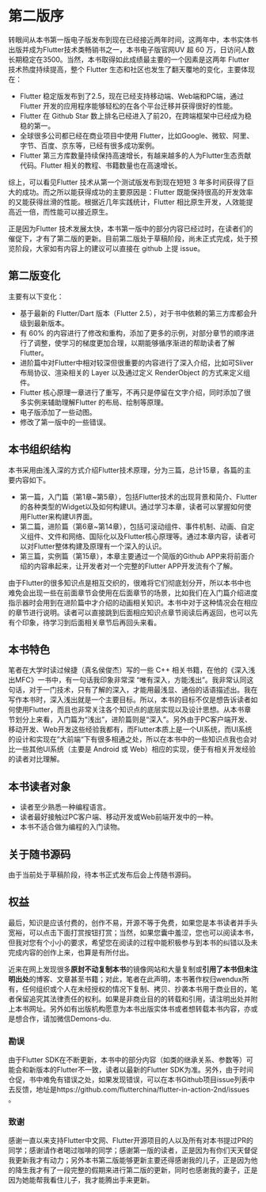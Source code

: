 # 第二版序

转眼间从本书第一版电子版发布到现在已经接近两年时间，这两年中，本书实体书出版并成为Flutter技术类畅销书之一，本书电子版官网UV 超 60 万，日访问人数长期稳定在3500。当然，本书取得如此成绩最主要的一个因素是这两年 Flutter 技术热度持续提高，整个 Flutter 生态和社区也发生了翻天覆地的变化，主要体现在：

- Flutter 稳定版发布到了2.5，现在已经支持移动端、Web端和PC端，通过Flutter 开发的应用程序能够轻松的在各个平台迁移并获得很好的性能。
- Flutter 在 Github Star 数上排名已经进入了前20，在跨端框架中已经成为稳稳的第一。
- 全球很多公司都已经在商业项目中使用 Flutter，比如Google、微软、阿里、字节、百度、京东等，已经有很多成功案例。
- Flutter 第三方库数量持续保持高速增长，有越来越多的人为Flutter生态贡献代码。Flutter 相关的教程、书籍数量也在高速增长。

综上，可以看见Flutter 技术从第一个测试版发布到现在短短 3 年多时间获得了巨大的成功。而之所以能获得成功的主要原因是：Flutter 既能保持很高的开发效率的又能获得丝滑的性能。根据近几年实践统计，Flutter 相比原生开发，人效能提高近一倍，而性能可以接近原生。

正是因为Flutter 技术发展太快，本书第一版中的部分内容已经过时，在读者们的催促下，才有了第二版的更新。目前第二版处于草稿阶段，尚未正式完成，处于预览阶段，大家如有内容上的建议可以直接在 github 上提 issue。

## 第二版变化

主要有以下变化：

- 基于最新的 Flutter/Dart 版本（Flutter 2.5），对于书中依赖的第三方库都会升级到最新版本。
- 有 60% 的内容进行了修改和重构，添加了更多的示例，对部分章节的顺序进行了调整，使学习的梯度更加合理，以期能够循序渐进的帮助读者了解Flutter。
- 进阶篇中对Flutter中相对较深但很重要的内容进行了深入介绍，比如可Sliver布局协议、渲染相关的 Layer 以及通过定义 RenderObject 的方式来定义组件。
- Flutter 核心原理一章进行了重写，不再只是停留在文字介绍，同时添加了很多实例来辅助理解Flutter 的布局、绘制等原理。
- 电子版添加了一些动图。
- 修改了第一版中的一些错误。

## 本书组织结构

本书采用由浅入深的方式介绍Flutter技术原理，分为三篇，总计15章，各篇的主要内容如下。

- 第一篇，入门篇（第1章~第5章），包括Flutter技术的出现背景和简介、Flutter的各种类型的Widget以及如何构建UI。通过学习本章，读者可以掌握如何使用Flutter来构建UI界面。
- 第二篇，进阶篇（第6章~第14章），包括可滚动组件、事件机制、动画、自定义组件、文件和网络、国际化以及Flutter核心原理等。通过本章内容，读者可以对Flutter整体构建及原理有一个深入的认识。
- 第三篇，实例篇（第15章），本章主要通过一个简版的Github APP来将前面介绍的内容串起来，让开发者对一个完整的Flutter APP开发流有个了解。

由于Flutter的很多知识点是相互交织的，很难将它们彻底划分开，所以本书中也难免会出现一些在前面章节会使用在后面章节的场景，比如我们在入门篇介绍进度指示器时会用到在进阶篇中才介绍的动画相关知识。本书中对于这种情况会在相应的章节进行说明。读者可以直接跳到后面相应知识点章节阅读后再返回，也可以先有个印象，待学习到后面相关章节后再回头来看。

## 本书特色

笔者在大学时读过候捷（真名侯俊杰）写的一些 C++ 相关书籍，在他的《深入浅出MFC》一书中，有一句话我印象非常深 “唯有深入，方能浅出”。我非常认同这句话，对于一门技术，只有了解的深入，才能用最浅显、通俗的话语描述出。我在写作本书时，深入浅出就是一个主要目标。所以，本书的目标不仅是想告诉读者如何使用Flutter，而且也非常关注各个知识点的底层实现以及设计思想。从本书章节划分上来看，入门篇为“浅出”，进阶篇则是“深入”。另外由于PC客户端开发、移动开发、Web开发这些经验我都有，而Flutter本质上是一个UI系统，而UI系统的设计和实现在”大前端“下有很多相通之处，所以在本书中的一些知识点我也会对比一些其他UI系统（主要是 Android 或 Web）相应的实现，便于有相关开发经验的读者对比理解。

## 本书读者对象

- 读者至少熟悉一种编程语言。
- 读者最好接触过PC客户端、移动开发或Web前端开发中的一种。
- 本书不适合做为编程的入门读物。

## 关于随书源码

由于当前处于草稿阶段，待本书正式发布后会上传随书源码。


## 权益

最后，知识是应该付费的，创作不易，开源不等于免费，如果您是本书读者并手头宽裕，可以点击下面打赏按钮打赏；当然，如果您囊中羞涩，您也可以阅读本书，但我对您有个小小的要求，希望您在阅读的过程中能积极参与到本书的纠错以及未完成内容的创作上来，也算是有所付出。

近来在网上发现很多**原封不动复制本书**的镜像网站和大量复制或**引用了本书但未注明出处**的博客、文章甚至书籍；对此，笔者在此声明，本书著作权归wendux所有，任何组织或个人在未经授权的情况下复制、拷贝、抄袭本书用于商业目的，笔者保留追究其法律责任的权利。如果是非商业目的的转载和引用，请注明出处并附上本书网址。另外如有出版机构愿意为本书出版实体书或者想转载本书内容，亦或是想合作，请加微信Demons-du.

### 勘误

由于Flutter SDK在不断更新，本书中的部分内容（如类的继承关系、参数等）可能会和新版本的Flutter不一致，读者以最新的Flutter SDK为准。另外，由于时间仓促，书中难免有错误之处，如果发现错误，可以在本书Github项目issue列表中去反馈，地址是https://github.com/flutterchina/flutter-in-action-2nd/issues 。

### 致谢

感谢一直以来支持Flutter中文网、Flutter开源项目的人以及所有对本书提过PR的同学；感谢请作者喝过咖啡的同学；感谢第一版的读者，正是因为有你们天天督促我更新我才有动力；另外本书第二版能够更新主要还得感谢我的儿子，正是因为他的降生我才有了一段完整的假期来进行第二版的更新，同时也感谢我的妻子，正是因为她能帮我看住儿子，我才能腾出手来更新。

